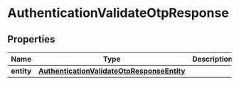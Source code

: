

# AuthenticationValidateOtpResponse


## Properties

| Name | Type | Description | Notes |
|------------ | ------------- | ------------- | -------------|
|**entity** | [**AuthenticationValidateOtpResponseEntity**](AuthenticationValidateOtpResponseEntity.md) |  |  [optional] |



